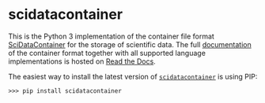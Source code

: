 # scidatacontainer

This is the Python 3 implementation of the container file format [SciDataContainer](https://github.com/reincas/scidatacontainer) for the storage of scientific data. The full [documentation](https://github.com/reincas/scidatacontainer) of the container format together with all supported language implementations is hosted on [Read the Docs](https://readthedocs.org/).

The easiest way to install the latest version of [`scidatacontainer`](https://pypi.org/project/scidatacontainer/) is using PIP:
```
>>> pip install scidatacontainer
```
